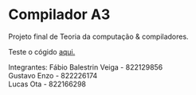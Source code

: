 # Compilador A3
Projeto final de Teoria da computação &amp; compiladores.

Teste o cógido [aqui.](https://fabiov37ga.github.io/compiladorA3/)

Integrantes:
Fábio Balestrin Veiga - 822129856 <br/>
Gustavo Enzo - 822226174 <br/> 
Lucas Ota - 822166298 <br/>
